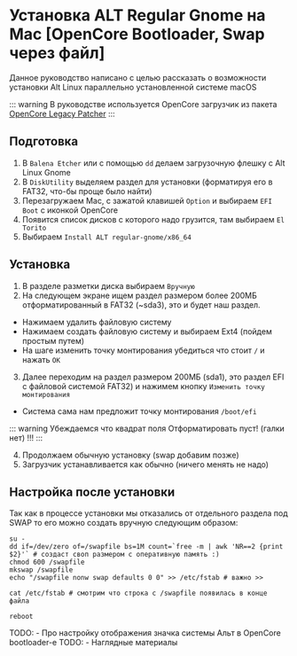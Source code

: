 # Установка ALT Regular Gnome на Mac [OpenCore Bootloader, Swap через файл]

Данное руководство написано с целью рассказать о возможности установки Alt Linux
параллельно установленной системе macOS

::: warning
В руководстве используется OpenCore загрузчик из пакета [OpenCore Legacy Patcher](https://dortania.github.io/OpenCore-Legacy-Patcher/)
:::

## Подготовка

1. В `Balena Etcher` или с помощью `dd` делаем загрузочную флешку с Alt Linux Gnome
2. В `DiskUtility` выделяем раздел для установки (форматируя его в FAT32, что-бы проще было найти)
3. Перезагружаем Mac, с зажатой клавишей `Option` и выбираем `EFI Boot` с иконкой OpenCore
4. Появится список дисков с которого надо грузится, там выбираем `El Torito`
5. Выбираем `Install ALT regular-gnome/x86_64`

## Установка

1. В разделе разметки диска выбираем `Вручную`
2. На следующем экране ищем раздел размером более 200МБ отформатированный в FAT32 (~sda3), это и будет наш раздел.

 - Нажимаем удалить файловую систему
 - Нажимаем создать файловую систему и выбираем Ext4 (пойдем простым путем)
 - На шаге изменить точку монтирования убедиться что стоит `/` и нажать `ОК`

3. Далее переходим на раздел размером 200МБ (sda1), это раздел EFI с файловой системой FAT32) и нажимем кнопку `Изменить точку монтирования`

 - Система сама нам предложит точку монтирования `/boot/efi`

::: warning
Убеждаемся что квадрат поля Отформатировать пуст! (галки нет) !!!
:::

4. Продолжаем обычную установку (swap добавим позже)
5. Загрузчик устанавливается как обычно (ничего менять не надо)

## Настройка после установки

Так как в процессе установки мы отказались от отдельного раздела под SWAP то его можно создать вручную следующим образом:

```shell
su -
dd if=/dev/zero of=/swapfile bs=1M count=`free -m | awk 'NR==2 {print $2}'` # создаст своп размером с оперативную память :)
chmod 600 /swapfile
mkswap /swapfile
echo "/swapfile nonw swap defaults 0 0" >> /etc/fstab # важно >> 

cat /etc/fstab # смотрим что строка с /swapfile появилась в конце файла

reboot
```

TODO: - Про настройку отображения значка системы Альт в OpenCore bootloader-e
TODO: - Наглядные материалы
